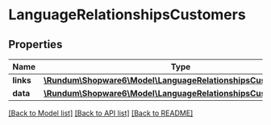 # LanguageRelationshipsCustomers

## Properties
Name | Type | Description | Notes
------------ | ------------- | ------------- | -------------
**links** | [**\Rundum\Shopware6\Model\LanguageRelationshipsCustomersLinks**](LanguageRelationshipsCustomersLinks.md) |  | [optional] 
**data** | [**\Rundum\Shopware6\Model\LanguageRelationshipsCustomersData[]**](LanguageRelationshipsCustomersData.md) |  | [optional] 

[[Back to Model list]](../../README.md#documentation-for-models) [[Back to API list]](../../README.md#documentation-for-api-endpoints) [[Back to README]](../../README.md)

